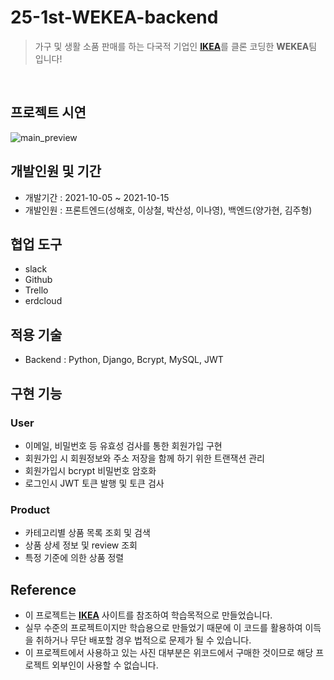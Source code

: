 # 25-1st-WEKEA-backend
> 가구 및 생활 소품 판매를 하는 다국적 기업인 [**IKEA**](https://www.ikea.com/kr/ko/)를 클론 코딩한 **WEKEA**팀 입니다! 

</br>

## 프로젝트 시연
![main_preview](https://user-images.githubusercontent.com/86050295/137613095-797a6da3-e397-458c-8e2f-27cd0652a946.gif)


## 개발인원 및 기간
- 개발기간 : 2021-10-05 ~ 2021-10-15
- 개발인원 : 프론트엔드(성해호, 이상철, 박산성, 이나영), 백엔드(양가현, 김주형)

## 협업 도구
- slack
- Github
- Trello
- erdcloud

## 적용 기술
- Backend : Python, Django, Bcrypt, MySQL, JWT

## 구현 기능

### User
- 이메일, 비밀번호 등 유효성 검사를 통한 회원가입 구현
- 회원가입 시 회원정보와 주소 저장을 함께 하기 위한 트랜잭션 관리
- 회원가입시 bcrypt 비밀번호 암호화
- 로그인시 JWT 토큰 발행 및 토큰 검사

### Product
- 카테고리별 상품 목록 조회 및 검색
- 상품 상세 정보 및 review 조회
- 특정 기준에 의한 상품 정렬

## Reference
- 이 프로젝트는 [**IKEA**](https://www.ikea.com/kr/ko/) 사이트를 참조하여 학습목적으로 만들었습니다.
- 실무 수준의 프로젝트이지만 학습용으로 만들었기 때문에 이 코드를 활용하여 이득을 취하거나 무단 배포할 경우 법적으로 문제가 될 수 있습니다.
- 이 프로젝트에서 사용하고 있는 사진 대부분은 위코드에서 구매한 것이므로 해당 프로젝트 외부인이 사용할 수 없습니다.
